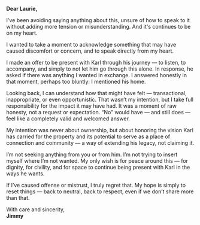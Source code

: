 **Dear Laurie,**

I've been avoiding saying anything about this, unsure of how to speak to it without adding more tension or misunderstanding. And it's continues to be on my heart.

I wanted to take a moment to acknowledge something that may have caused discomfort or concern, and to speak directly from my heart.

I made an offer to be present with Karl through his journey — to listen, to accompany, and simply to not let him go through this alone. In response, he asked if there was anything I wanted in exchange. I answered honestly in that moment, perhaps too bluntly: I mentioned his home.

Looking back, I can understand how that might have felt — transactional, inappropriate, or even opportunistic. That wasn’t my intention, but I take full responsibility for the impact it may have had. It was a moment of raw honesty, not a request or expectation. “No” would have — and still does — feel like a completely valid and welcomed answer.

My intention was never about ownership, but about honoring the vision Karl has carried for the property and its potential to serve as a place of connection and community — a way of extending his legacy, not claiming it.

I’m not seeking anything from you or from him. I’m not trying to insert myself where I’m not wanted. My only wish is for peace around this — for dignity, for civility, and for space to continue being present with Karl in the ways he wants.

If I’ve caused offense or mistrust, I truly regret that. My hope is simply to reset things — back to neutral, back to respect, even if we don’t share more than that.

With care and sincerity,  
**Jimmy**